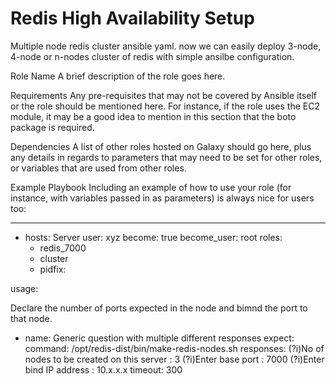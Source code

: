 # Redis High Availability Setup
Multiple node redis cluster ansible yaml. now we can easily deploy 3-node, 4-node or n-nodes cluster of redis with simple ansilbe configuration.

Role Name
A brief description of the role goes here.

Requirements
Any pre-requisites that may not be covered by Ansible itself or the role should be mentioned here. For instance, if the role uses the EC2 module, it may be a good idea to mention in this section that the boto package is required.

Dependencies
A list of other roles hosted on Galaxy should go here, plus any details in regards to parameters that may need to be set for other roles, or variables that are used from other roles.

Example Playbook
Including an example of how to use your role (for instance, with variables passed in as parameters) is always nice for users too:

---
 - hosts: Server
   user: xyz
   become: true
   become_user: root
   roles:
    - redis_7000
    - cluster    
    - pidfix:
    
usage:

Declare the number of ports expected in the node and bimnd the port to that node.

- name: Generic question with multiple different responses
   expect:
    command: /opt/redis-dist/bin/make-redis-nodes.sh
    responses:
      (?i)No of nodes to be created on this server : 3
      (?i)Enter base port : 7000
      (?i)Enter bind IP address : 10.x.x.x
    timeout: 300
    
    
    

